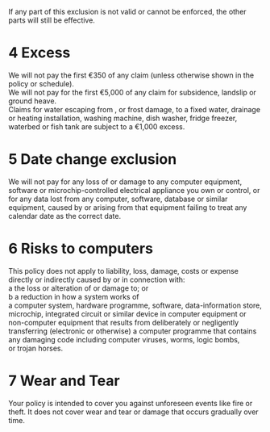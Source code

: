 If any part of this exclusion is not valid or cannot be enforced, the other parts will still be effective.

# 4 Excess

We will not pay the first €350 of any claim (unless otherwise shown in the policy or schedule).  
We will not pay for the first €5,000 of any claim for subsidence, landslip or ground heave.  
Claims for water escaping from , or frost damage, to a fixed water, drainage or heating installation, washing machine, dish washer, fridge freezer, waterbed or fish tank are subject to a €1,000 excess.

# 5 Date change exclusion

We will not pay for any loss of or damage to any computer equipment, software or microchip-controlled electrical appliance you own or control, or for any data lost from any computer, software, database or similar equipment, caused by or arising from that equipment failing to treat any calendar date as the correct date.

# 6 Risks to computers

This policy does not apply to liability, loss, damage, costs or expense directly or indirectly caused by or in connection with:  
a the loss or alteration of or damage to; or  
b a reduction in how a system works of  
a computer system, hardware programme, software, data-information store, microchip, integrated circuit or similar device in computer equipment or non-computer equipment that results from deliberately or negligently transferring (electronic or otherwise) a computer programme that contains any damaging code including computer viruses, worms, logic bombs,  
or trojan horses.

# 7 Wear and Tear

Your policy is intended to cover you against unforeseen events like fire or theft. It does not cover wear and tear or damage that occurs gradually over time.
